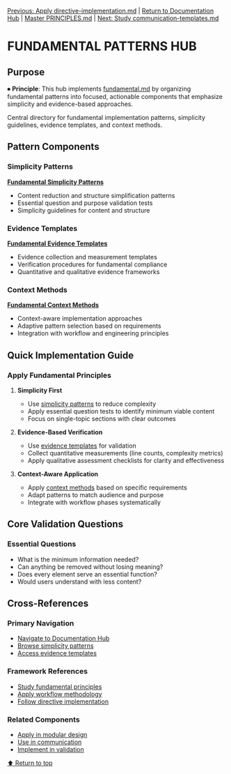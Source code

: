 
[Previous: Apply directive-implementation.md](directive-implementation.md) | [Return to Documentation Hub](../philosophy/index.md) | [Master PRINCIPLES.md](principles/PRINCIPLES.md) | [Next: Study communication-templates.md](communication-templates.md)

# FUNDAMENTAL PATTERNS HUB

## Purpose

⏺ **Principle**: This hub implements [fundamental.md](../../principles/fundamental.md) by organizing fundamental patterns into focused, actionable components that emphasize simplicity and evidence-based approaches.

Central directory for fundamental implementation patterns, simplicity guidelines, evidence templates, and context methods.

## Pattern Components

### Simplicity Patterns
**[Fundamental Simplicity Patterns](fundamental-simplicity-patterns.md)**
- Content reduction and structure simplification patterns
- Essential question and purpose validation tests
- Simplicity guidelines for content and structure

### Evidence Templates
**[Fundamental Evidence Templates](fundamental-evidence-templates.md)**
- Evidence collection and measurement templates
- Verification procedures for fundamental compliance
- Quantitative and qualitative evidence frameworks

### Context Methods
**[Fundamental Context Methods](fundamental-context-methods.md)**
- Context-aware implementation approaches
- Adaptive pattern selection based on requirements
- Integration with workflow and engineering principles

## Quick Implementation Guide

### Apply Fundamental Principles
1. **Simplicity First**
   - Use [simplicity patterns](fundamental-simplicity-patterns.md) to reduce complexity
   - Apply essential question tests to identify minimum viable content
   - Focus on single-topic sections with clear outcomes

2. **Evidence-Based Verification**
   - Use [evidence templates](fundamental-evidence-templates.md) for validation
   - Collect quantitative measurements (line counts, complexity metrics)
   - Apply qualitative assessment checklists for clarity and effectiveness

3. **Context-Aware Application**
   - Apply [context methods](fundamental-context-methods.md) based on specific requirements
   - Adapt patterns to match audience and purpose
   - Integrate with workflow phases systematically

## Core Validation Questions

### Essential Questions
- What is the minimum information needed?
- Can anything be removed without losing meaning?
- Does every element serve an essential function?
- Would users understand with less content?

## Cross-References

### Primary Navigation
- [Navigate to Documentation Hub](../philosophy/index.md)
- [Browse simplicity patterns](fundamental-simplicity-patterns.md)
- [Access evidence templates](fundamental-evidence-templates.md)

### Framework References
- [Study fundamental principles](../../principles/fundamental.md)
- [Apply workflow methodology](../../principles/workflow.md)
- [Follow directive implementation](directive-implementation.md)

### Related Components
- [Apply in modular design](modular-design-patterns.md)
- [Use in communication](communication-templates.md)
- [Implement in validation](../principles/validation.md#template-integration)

[⬆ Return to top](#fundamental-patterns-hub)
